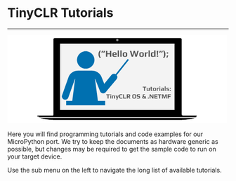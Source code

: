# TinyCLR Tutorials
---
![Learn More](../images/tutorials.png)

Here you will find programming tutorials and code examples for our MicroPython port. We try to keep the documents as hardware generic as possible, but changes may be required to get the sample code to run on your target device.

Use the sub menu on the left to navigate the long list of available tutorials.



